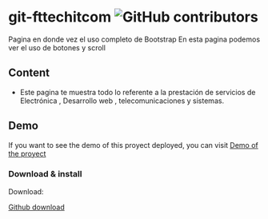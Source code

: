 # git-fttechitcom ![GitHub contributors](https://img.shields.io/github/contributors/pluisfer/git-fttechitcom)

Pagina en donde vez el uso completo de Bootstrap
En esta pagina podemos ver el uso de botones y scroll

## Content

- Este pagina te muestra todo lo referente a la prestación de servicios de Electrónica , Desarrollo web , telecomunicaciones y sistemas.

## Demo

If you want to see the demo of this proyect deployed, you can visit [Demo of the proyect](https://github.com/pluisfer/)

### Download & install

Download:

[Github download](https://github.com/pluisfer/git-fttechitcom)
